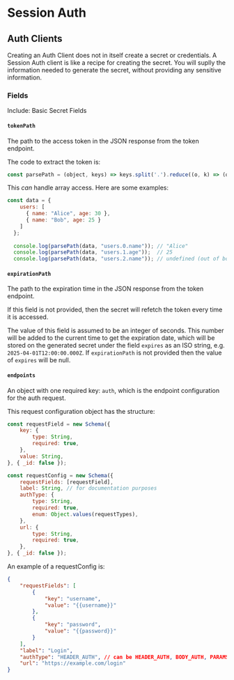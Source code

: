 # Session Auth

## Auth Clients
Creating an Auth Client does not in itself create a secret or credentials. A Session Auth client is like a recipe for creating the secret. You will suplly the information needed to generate the secret, without providing any sensitive information.

### Fields

Include: Basic Secret Fields

#### `tokenPath`
The path to the access token in the JSON response from the token endpoint.

The code to extract the token is:
```js
const parsePath = (object, keys) => keys.split('.').reduce((o, k) => (o || {})[k], object);
```

This *can* handle array access. Here are some examples:
```js
const data = {
    users: [
      { name: "Alice", age: 30 },
      { name: "Bob", age: 25 }
    ]
  };
  
  console.log(parsePath(data, "users.0.name")); // "Alice"
  console.log(parsePath(data, "users.1.age"));  // 25
  console.log(parsePath(data, "users.2.name")); // undefined (out of bounds)
```

#### `expirationPath`
The path to the expiration time in the JSON response from the token endpoint.

If this field is not provided, then the secret will refetch the token every time it is accessed.

The value of this field is assumed to be an integer of seconds. This number will be added to the current time to get the expiration date, which will be stored on the generated secret under the field `expires` as an ISO string, e.g. `2025-04-01T12:00:00.000Z`. If `expirationPath` is not provided then the value of `expires` will be null.

#### `endpoints`
An object with one required key: `auth`, which is the endpoint configuration for the auth request.

This request configuration object has the structure:
```js
const requestField = new Schema({
    key: {
        type: String,
        required: true,
    },
    value: String,
}, { _id: false });

const requestConfig = new Schema({
    requestFields: [requestField],
    label: String, // for documentation purposes
    authType: {
        type: String,
        required: true,
        enum: Object.values(requestTypes),
    },
    url: {
        type: String,
        required: true,
    },
}, { _id: false });
```

An example of a requestConfig is:
```json
{
    "requestFields": [
        {
            "key": "username", 
            "value": "{{username}}"
        }, 
        {
            "key": "password", 
            "value": "{{password}}"
        }
    ],
    "label": "Login",
    "authType": "HEADER_AUTH", // can be HEADER_AUTH, BODY_AUTH, PARAMS_AUTH, or FORM_AUTH
    "url": "https://example.com/login"
}
```



